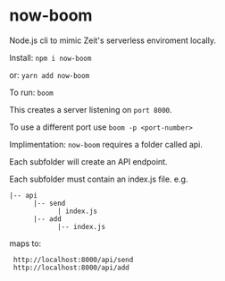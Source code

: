 # now-boom

Node.js cli to mimic Zeit's serverless enviroment locally.

Install:
```npm i now-boom```

or:
```yarn add now-boom```

To run:
```boom```

This creates a server listening on ```port 8000```.

To use a different port use ```boom -p <port-number>```

Implimentation:
```now-boom``` requires a folder called api.

Each subfolder will create an API endpoint.

Each subfolder must contain an index.js file.
e.g.

```
|-- api
      |-- send
            | index.js
      |-- add
            |-- index.js
 ```
 
 maps to:
 ```
  http://localhost:8000/api/send
  http://localhost:8000/api/add
 ```
